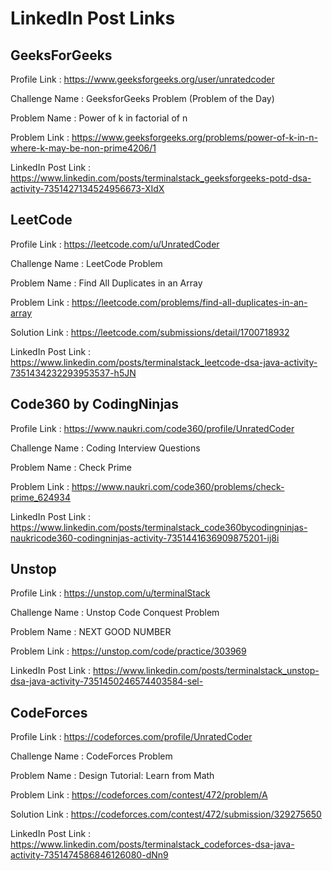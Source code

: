 # LinkedIn Post Links

## GeeksForGeeks

Profile Link : https://www.geeksforgeeks.org/user/unratedcoder

Challenge Name : GeeksforGeeks Problem (Problem of the Day)

Problem Name : Power of k in factorial of n

Problem Link : https://www.geeksforgeeks.org/problems/power-of-k-in-n-where-k-may-be-non-prime4206/1

LinkedIn Post Link : https://www.linkedin.com/posts/terminalstack_geeksforgeeks-potd-dsa-activity-7351427134524956673-XIdX

## LeetCode

Profile Link : https://leetcode.com/u/UnratedCoder

Challenge Name : LeetCode Problem

Problem Name : Find All Duplicates in an Array

Problem Link : https://leetcode.com/problems/find-all-duplicates-in-an-array

Solution Link : https://leetcode.com/submissions/detail/1700718932

LinkedIn Post Link : https://www.linkedin.com/posts/terminalstack_leetcode-dsa-java-activity-7351434232293953537-h5JN

## Code360 by CodingNinjas

Profile Link : https://www.naukri.com/code360/profile/UnratedCoder

Challenge Name : Coding Interview Questions

Problem Name : Check Prime

Problem Link : https://www.naukri.com/code360/problems/check-prime_624934

LinkedIn Post Link : https://www.linkedin.com/posts/terminalstack_code360bycodingninjas-naukricode360-codingninjas-activity-7351441636909875201-ij8i

## Unstop

Profile Link : https://unstop.com/u/terminalStack

Challenge Name : Unstop Code Conquest Problem

Problem Name : NEXT GOOD NUMBER

Problem Link : https://unstop.com/code/practice/303969

LinkedIn Post Link : https://www.linkedin.com/posts/terminalstack_unstop-dsa-java-activity-7351450246574403584-sel-

## CodeForces

Profile Link : https://codeforces.com/profile/UnratedCoder

Challenge Name : CodeForces Problem

Problem Name : Design Tutorial: Learn from Math

Problem Link : https://codeforces.com/contest/472/problem/A

Solution Link : https://codeforces.com/contest/472/submission/329275650

LinkedIn Post Link : https://www.linkedin.com/posts/terminalstack_codeforces-dsa-java-activity-7351474586846126080-dNn9
